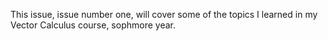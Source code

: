 This issue, issue number one, will cover some of the topics I learned in my Vector Calculus course, sophmore year.
